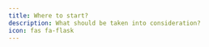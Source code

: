 ```yaml
---
title: Where to start?
description: What should be taken into consideration?
icon: fas fa-flask
---
```


